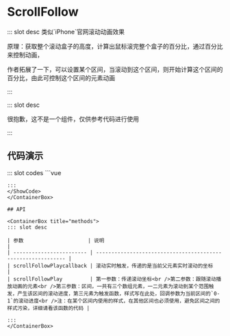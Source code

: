 # ScrollFollow

<ContainerBox title="介绍">
::: slot desc
类似`iPhone`官网滚动动画效果



原理：获取整个滚动盒子的高度，计算出鼠标滚完整个盒子的百分比，通过百分比来控制动画，



作者拓展了一下，可以设置某个区间，当滚动到这个区间，则开始计算这个区间的百分比，由此可控制这个区间的元素动画

:::
</ContainerBox>

<ContainerBox title="下载并引入">
::: slot desc

很抱歉，这不是一个组件，仅供参考代码进行使用

:::
</ContainerBox>

## 代码演示

<ContainerBox title="基础用法">

<div class="demoBox">
<Dynamics-ScrollFollow-index />
</div>

<ShowCode>
::: slot codes
```vue
<template>
  <div class="LibScrollFollow" ref="LibScrollFollow" @scroll="scrollFollowPlaycallback($event.target.scrollTop)">
    <div class="FollowBox" ref="FollowBox">
      <div class="sticky">
        <div class="a" ref="a"></div>
        <div class="b" ref="b"></div>
        <div class="c" ref="c">by lengyibai</div>
        <div class="d" ref="d">Hello World!</div>
      </div>
    </div>
  </div>
</template>
<script>
export default {
  data() {
    return {
      parent: null,
    };
  },
  mounted() {
    this.scrollFollowPlaycallback(0); //初始化
  },
  methods: {
    scrollFollowPlaycallback(v) {
      //#####··········名··········#####//
      this.scrollFollowPlay(v, this.$refs.d, [
        [
          0,
          500,
          (v) => {
            return {
              opacity: v,
            };
          },
        ],
        [
          500,
          2000,
          (v) => {
            return {
              opacity: 1 - v,
            };
          },
        ],
      ]);
      //#####··········房间··········#####//
      this.scrollFollowPlay(v, this.$refs.a, [
        [
          1000,
          1500,
          (v) => {
            return {
              opacity: v,
              transform: "scale(4)",
              filter: "",
            };
          },
        ],
        [
          1500,
          2000,
          (v) => {
            return {
              transform: `scale(${4 - 2 * v})`,
              filter: "",
              opacity: 1,
            };
          },
        ],
        [
          2000,
          3000,
          (v) => {
            return {
              transform: `scale(${2 - 1 * v})`,
              filter: `blur(${7.5 * v}px)`,
              opacity: 1,
            };
          },
        ],
        [
          3500,
          4000,
          (v) => {
            return {
              transform: `scale(1)`,
              filter: `blur(7.5px)`,
              opacity: 1 - v,
            };
          },
        ],
      ]);
      //#####··········书··········#####//
      this.scrollFollowPlay(v, this.$refs.b, [
        [
          2000,
          3000,
          (v) => {
            return {
              transform: `translateY(${50 - 50 * v}%) scale(${2 - 1 * v})`,
              opacity: v,
            };
          },
        ],
        [
          3500,
          4000,
          (v) => {
            return {
              transform: "",
              opacity: `${1 - v}`,
            };
          },
        ],
      ]);

      //#####··········名··········#####//
      this.scrollFollowPlay(v, this.$refs.c, [
        [
          4000,
          4250,
          (v) => {
            return {
              transform: `translateY(${100 - 100 * v}px)`,
              opacity: v,
            };
          },
        ],
      ]);
    },

    //#####··········功能函数，不可修改··········#####//
    scrollFollowPlay(v, el, phase) {
      phase.forEach((i, index) => {
        /* 如果滚动坐标超过了当前区间，则不执行，节省性能 */
        if (v <= i[1] && v >= i[0]) {
          let p = 0;
          if (v >= i[0]) {
            p = (v - i[0]) / (i[1] - i[0]);
            Object.keys(i[2](p)).forEach((_i) => {
              el.style[_i] = i[2](p)[_i];
            });
          }
        } else if (v > i[1]) {
          Object.keys(i[2](1)).forEach((_i) => {
            el.style[_i] = i[2](1)[_i];
          });
        } else if (i[0] > v && index === 0) {
          Object.keys(i[2](0)).forEach((_i) => {
            el.style[_i] = i[2](0)[_i];
          });
        }
      });
    },
  },
};
</script>
<style scoped lang="less">
* {
  transition: all 0.25s ease-out;
}
*::-webkit-scrollbar {
  //display: none;
}
.LibScrollFollow {
  @height: 50vh;
  width: 100%;
  height: @height;
  overflow: hidden auto;
  .FollowBox {
    width: 100%;
    height: calc(4250px + @height);
    .sticky {
      position: sticky;
      top: 0;
      width: 100%;
      height: @height;
      .a {
        position: absolute;
        width: 100%;
        height: 100%;
        background: url("./img/room.png") no-repeat center center;
        background-size: cover;
      }
      .b {
        position: absolute;
        width: 100%;
        height: 75%;
        bottom: 0;
        background: url("./img/book.png") no-repeat center center;
        background-size: cover;
      }
      .c,
      .d {
        position: absolute;
        font-size: 5vw;
        width: 100%;
        height: 100%;
        display: flex;
        justify-content: center;
        align-items: center;
      }
    }
  }
}
</style>

```
:::
</ShowCode>
</ContainerBox>

## API

<ContainerBox title="methods">
::: slot desc

| 参数                     | 说明                                                         |
| ------------------------ | ------------------------------------------------------------ |
| scrollFollowPlaycallback | 滚动实时触发，传递的是当前父元素实时滚动的坐标               |
| scrollFollowPlay         | 第一参数：传递滚动坐标<br />第二参数：跟随滚动播放动画的元素<br />第三参数：区间，一共有三个数组元素，一二元素为滚动到某个范围触发，产生该区间的滚动进度，第三元素为触发函数，样式写在此处，回调参数为当前区间的`0-1`的滚动进度<br />注：在某个区间内使用的样式，在其他区间也必须使用，避免区间之间的样式污染，详细请看该函数的代码 |

:::
</ContainerBox>

